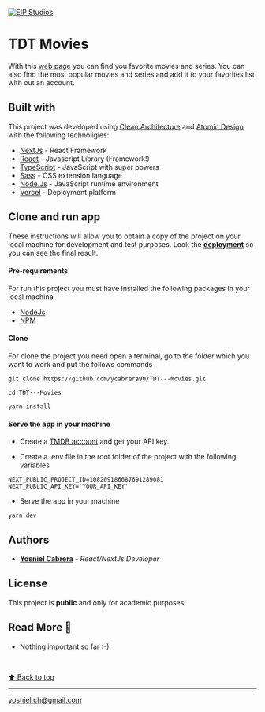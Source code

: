   <a href="https://my-summary-sooty.vercel.app/"
    ><img
      src="https://tdt-movies.vercel.app/gif/project-landing-page.gif"
      alt="EIP Studios"
     />
  </a>



# TDT Movies
With this [web page](https://tdt-movies.vercel.app/) you can find you favorite movies and series. You can also find the most popular movies and series and add it to your favorites list with out an account.


## Built with
This project was developed using [Clean Architecture](https://blog.cleancoder.com/uncle-bob/2012/08/13/the-clean-architecture.html) and [Atomic Design](https://atomicdesign.bradfrost.com/table-of-contents/) with the following technoligies:
* [NextJs](https://nextjs.org/docs/getting-started) - React Framework
* [React](https://es.reactjs.org/docs/getting-started.html) - Javascript Library (Framework!)
* [TypeScript](https://www.typescriptlang.org/docs/) - JavaScript with super powers
* [Sass](https://sass-lang.com/) - CSS extension language
* [Node.Js](https://nodejs.org/en/docs/) - JavaScript runtime environment
* [Vercel](https://vercel.com/solutions/nextjs) - Deployment platform
  


## Clone and run app
These instructions will allow you to obtain a copy of the project on your local machine for development and test purposes.
Look the [**deployment**](https://tdt-movies.vercel.app/) so you can see the final result.


#### Pre-requirements
For run this project you must have installed the following packages in your local machine

* [NodeJs](https://nodejs.org/en/) 
* [NPM](https://docs.npmjs.com/downloading-and-installing-node-js-and-npm)

#### Clone
For clone the project you need open a terminal, go to the folder which you want to work and put the follows commands
```
git clone https://github.com/ycabrera90/TDT---Movies.git

cd TDT---Movies

yarn install
```

#### Serve the app in your machine
* Create a [TMDB account](https://www.themoviedb.org/login?language=es) and get your API key.

* Create a .env file in the root folder of the project with the following variables
```
NEXT_PUBLIC_PROJECT_ID=108209186687691289081
NEXT_PUBLIC_API_KEY='YOUR_API_KEY'
```
 * Serve the app in your machine
  
```
yarn dev
```

## Authors
* [**Yosniel Cabrera**](https://www.linkedin.com/in/eip-studios/) - *React/NextJs Developer* 
  
## License
This project is **public** and only for academic purposes.

## Read More 🎁
* Nothing important so far  :-)

<br>

[⬆ Back to top](#tdt-movies)<br>
  
---
yosniel.ch@gmail.com

